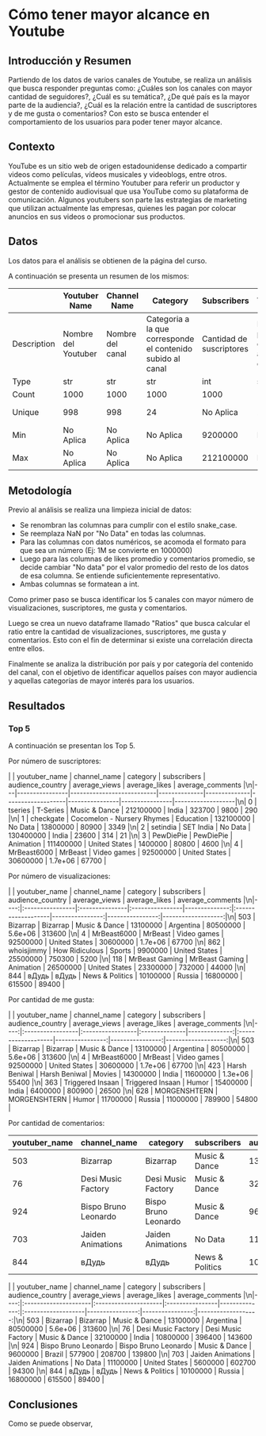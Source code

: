# Cómo tener mayor alcance en Youtube

## Introducción y Resumen

Partiendo de los datos de varios canales de Youtube, se realiza un análisis que busca responder preguntas como: ¿Cuáles son los canales con mayor cantidad de seguidores?, ¿Cuál es su temática?, ¿De qué país es la mayor parte de la audiencia?, ¿Cuál es la relación entre la cantidad de suscriptores y de me gusta o comentarios? 
Con esto se busca entender el comportamiento de los usuarios para poder tener mayor alcance. 

## Contexto

YouTube es un sitio web de origen estadounidense dedicado a compartir videos como películas, vídeos musicales y videoblogs, entre otros. 
Actualmente se emplea el término Youtuber para referir un productor y gestor de contenido audiovisual que usa YouTube como su plataforma de comunicación. Algunos youtubers son parte las estrategias de marketing que utilizan actualmente las empresas, quienes les pagan por colocar anuncios en sus videos o promocionar sus productos. 

## Datos

Los datos para el análisis se obtienen de la página del curso.

A continuación se presenta un resumen de los mismos: 

|             | Youtuber Name       | Channel Name     | Category                                                    | Subscribers              | Audience Country                         | Average Views                        | Average Likes                   | Average Comments                 |
|-------------|---------------------|------------------|-------------------------------------------------------------|--------------------------|------------------------------------------|--------------------------------------|---------------------------------|----------------------------------|
| Description | Nombre del Youtuber | Nombre del canal | Categoria a la que corresponde el contenido subido al canal | Cantidad de suscriptores | Pais principal de la audiencia del canal | Cantidad promedio de visualizaciones | Cantidad promedio de 'Me gusta' | Cantidad promedio de comentarios |
| Type        |                 str |              str |                                                         str |                      int |                                      str |                                  int |                             int |                              int |
| Count       |                1000 |             1000 |                                                        1000 |                     1000 |                                     1000 |                                 1000 |                            1000 |                             1000 |
| Unique      |                 998 |              998 |                                                          24 |                No Aplica |                                       28 |                            No Aplica |                       No Aplica |                        No Aplica |
| Min         |           No Aplica |        No Aplica |                                                   No Aplica |                  9200000 |                                No Aplica |                                    0 |                               5 |                                1 |
| Max         |           No Aplica |        No Aplica |                                                   No Aplica |                212100000 |                                No Aplica |                             80500000 |                         5600000 |                           313600 |


## Metodología

Previo al análisis se realiza una limpieza inicial de datos:
<ul>
<li>Se renombran las columnas para cumplir con el estilo snake_case.</li>
<li>Se reemplaza NaN por "No Data" en todas las columnas.</li>
<li>Para las columnas con datos numéricos, se acomoda el formato para que sea un número (Ej: 1M se convierte en 1000000)</li>
<li>Luego para las columnas de likes promedio y comentarios promedio, se decide cambiar "No data" por el valor promedio del resto de los datos de esa columna. Se entiende suficientemente representativo.</li>
<li>Ambas columnas se formatean a int.</li>
</ul>

Como primer paso se busca identificar los 5 canales con mayor número de visualizaciones, suscriptores, me gusta y comentarios.

Luego se crea un nuevo dataframe llamado "Ratios" que busca calcular el ratio entre la cantidad de visualizaciones, suscriptores, me gusta y comentarios. Esto con el fin de determinar si existe una correlación directa entre ellos.

Finalmente se analiza la distribución por país y por categoría del contenido del canal, con el objetivo de identificar aquellos países con mayor audiencia y aquellas categorías de mayor interés para los usuarios.


## Resultados

### Top 5
A continuación se presentan los Top 5.

Por número de suscriptores:

|    | youtuber_name   | channel_name               | category      |   subscribers | audience_country   |   average_views |   average_likes |   average_comments |\n|---|----------------|---------------------------|--------------|--------------|-------------------|----------------|----------------|-------------------|\n|  0 | tseries         | T-Series                   | Music & Dance |     212100000 | India              |          323700 |      9800       |                290 |\n|  1 | checkgate       | Cocomelon - Nursery Rhymes | Education     |     132100000 | No Data            |        13800000 |     80900       |               3349 |\n|  2 | setindia        | SET India                  | No Data       |     130400000 | India              |           23600 |       314       |                 21 |\n|  3 | PewDiePie       | PewDiePie                  | Animation     |     111400000 | United States      |         1400000 |     80800       |               4600 |\n|  4 | MrBeast6000     | MrBeast                    | Video games   |      92500000 | United States      |        30600000 |         1.7e+06 |              67700 |

Por número de visualizaciones:

|     | youtuber_name   | channel_name   | category        |   subscribers | audience_country   |   average_views |   average_likes |   average_comments |\n|----:|:----------------|:---------------|:----------------|--------------:|:-------------------|----------------:|----------------:|-------------------:|\n| 503 | Bizarrap        | Bizarrap       | Music & Dance   |      13100000 | Argentina          |        80500000 |         5.6e+06 |             313600 |\n|   4 | MrBeast6000     | MrBeast        | Video games     |      92500000 | United States      |        30600000 |         1.7e+06 |              67700 |\n| 862 | whoisjimmy      | How Ridiculous | Sports          |       9900000 | United States      |        25500000 |    750300       |               5200 |\n| 118 | MrBeast Gaming  | MrBeast Gaming | Animation       |      26500000 | United States      |        23300000 |    732000       |              44000 |\n| 844 | вДудь           | вДудь          | News & Politics |      10100000 | Russia             |        16800000 |    615500       |              89400 |

Por cantidad de me gusta:

|     | youtuber_name    | channel_name     | category      |   subscribers | audience_country   |   average_views |   average_likes |   average_comments |\n|----:|:-----------------|:-----------------|:--------------|--------------:|:-------------------|----------------:|----------------:|-------------------:|\n| 503 | Bizarrap         | Bizarrap         | Music & Dance |      13100000 | Argentina          |        80500000 |         5.6e+06 |             313600 |\n|   4 | MrBeast6000      | MrBeast          | Video games   |      92500000 | United States      |        30600000 |         1.7e+06 |              67700 |\n| 423 | Harsh Beniwal    | Harsh Beniwal    | Movies        |      14300000 | India              |        11600000 |         1.3e+06 |              55400 |\n| 363 | Triggered Insaan | Triggered Insaan | Humor         |      15400000 | India              |         6400000 |    800900       |              26500 |\n| 628 | MORGENSHTERN     | MORGENSHTERN     | Humor         |      11700000 | Russia             |        11000000 |    789900       |              54800 |

Por cantidad de comentarios:

| youtuber_name | channel_name         | category             | subscribers     | audience_country | average_views | average_likes | average_comments |        |
|---------------|----------------------|----------------------|-----------------|------------------|---------------|---------------|------------------|--------|
| 503           | Bizarrap             | Bizarrap             | Music & Dance   | 13100000         | Argentina     | 80500000      | 5600000          | 313600 |
| 76            | Desi Music Factory   | Desi Music Factory   | Music & Dance   | 32100000         | India         | 10800000      | 396400           | 143600 |
| 924           | Bispo Bruno Leonardo | Bispo Bruno Leonardo | Music & Dance   | 9600000          | Brazil        | 577900        | 208700           | 139800 |
| 703           | Jaiden Animations    | Jaiden Animations    | No Data         | 11100000         | United States | 5600000       | 602700           | 94300  |
| 844           | вДудь                | вДудь                | News & Politics | 10100000         | Russia        | 16800000      | 615500           | 89400  |

|     | youtuber_name        | channel_name         | category        |   subscribers | audience_country   |   average_views |   average_likes |   average_comments |\n|----:|:---------------------|:---------------------|:----------------|--------------:|:-------------------|----------------:|----------------:|-------------------:|\n| 503 | Bizarrap             | Bizarrap             | Music & Dance   |      13100000 | Argentina          |        80500000 |         5.6e+06 |             313600 |\n|  76 | Desi Music Factory   | Desi Music Factory   | Music & Dance   |      32100000 | India              |        10800000 |    396400       |             143600 |\n| 924 | Bispo Bruno Leonardo | Bispo Bruno Leonardo | Music & Dance   |       9600000 | Brazil             |          577900 |    208700       |             139800 |\n| 703 | Jaiden Animations    | Jaiden Animations    | No Data         |      11100000 | United States      |         5600000 |    602700       |              94300 |\n| 844 | вДудь                | вДудь                | News & Politics |      10100000 | Russia             |        16800000 |    615500       |              89400 |




## Conclusiones

Como se puede observar,
